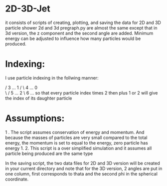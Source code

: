 # 2D-3D-Jet
it consists of scripts of creating, plotting, and saving the data for 2D and 3D particle shower
2d and 3d pregraph.py are almost the same except that in 3d version, the z component and the second angle are added.
Minimum energy can be adjusted to influence how many particles would be produced.

# Indexing:
I use particle indexing in the follwing manner:
  
   / 3 ...
  1
 / \ 4 ...
0  
 \ / 5 ...
  2
   \ 6 ...
so that every particle index times 2 then plus 1 or 2 will give the index of its daughter particle

# Assumptions:
1 . The script assumes conservation of energy and momentum. And because the masses of particles are very small compared to the total 
energy, the momentum is set to equal to the energy, zero particle has energy 1.
2. This script is a over simplified simulation and it assumes all particle being produced are the same type

In the saving script, the two data files for 2D and 3D version will be created in your current directory and note that for the 3D
version, 2 angles are put in one column, first corresponds to thata and the second phi in the spherical coordinate.
